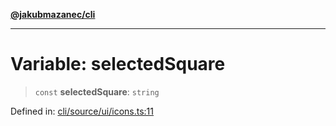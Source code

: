 [**@jakubmazanec/cli**](../../../README.md)

---

# Variable: selectedSquare

> `const` **selectedSquare**: `string`

Defined in:
[cli/source/ui/icons.ts:11](https://github.com/jakubmazanec/tools/blob/adfe44f908094c1d1cdf19837842b33066bbd9d7/packages/cli/source/ui/icons.ts#L11)
